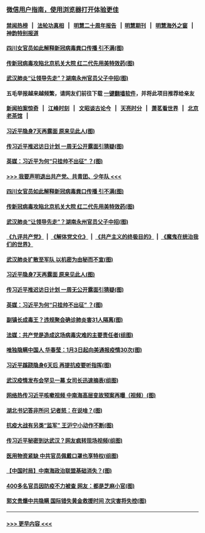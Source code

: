 ### [微信用户指南，使用浏览器打开体验更佳](https://github.com/gfw-breaker/banned-news1/blob/master/indexes/wechat-guide.md?t=0)
#### [禁闻热榜](热点新闻.md?t=0)  &nbsp;&nbsp;|&nbsp;&nbsp; [法轮功真相](https://github.com/gfw-breaker/truth/blob/master/README.md?t=0) &nbsp;&nbsp;|&nbsp;&nbsp; [明慧二十周年报告](https://github.com/gfw-breaker/mh-reports/blob/master/README.md?t=0) &nbsp;&nbsp;|&nbsp;&nbsp;[明慧期刊](https://github.com/gfw-breaker/mh-qikan) &nbsp;&nbsp;|&nbsp;&nbsp; [明慧海外之窗](https://github.com/gfw-breaker/mh-news/blob/master/README.md?t=0) &nbsp;&nbsp;|&nbsp;&nbsp; [神韵特别报道](https://github.com/gfw-breaker/mh-news/blob/master/shenyun.md?t=0)
#### [四川女官员如此解释新冠病毒粪口传播 引不满(图)](../pages/p2/922144.md?t=02062333) 
#### [传新冠病毒攻陷北京机关大院 红二代先用美特效药(图)](../pages/p2/922107.md?t=02062333) 
#### [武汉肺炎“让领导先走”？湖南永州官员父子中招(图)](../pages/p2/922095.md?t=02062333) 
#### 五毛举报越来越频繁，请网友们前往下载 [一键翻墙软件](https://github.com/gfw-breaker/ssr-accounts)，并将此项目推荐给亲友
#### [新闻拍案惊奇](https://github.com/gfw-breaker/banned-news1/blob/master/pages/link4.md) &nbsp;&nbsp;|&nbsp;&nbsp; [江峰时刻](https://github.com/gfw-breaker/banned-news1/blob/master/pages/link4.md) &nbsp;&nbsp;|&nbsp;&nbsp; [文昭谈古论今](https://github.com/gfw-breaker/banned-news1/blob/master/pages/link4.md) &nbsp;&nbsp;|&nbsp;&nbsp; [天亮时分](https://github.com/gfw-breaker/banned-news1/blob/master/pages/link4.md) &nbsp;&nbsp;|&nbsp;&nbsp; [萧茗看世界](https://github.com/gfw-breaker/banned-news1/blob/master/pages/link4.md) &nbsp;&nbsp;|&nbsp;&nbsp; [北京老茶馆](https://github.com/gfw-breaker/banned-news1/blob/master/pages/link4.md) &nbsp;&nbsp;|&nbsp;&nbsp; 
#### [习近平隐身7天再露面 原来见此人(图)](../pages/p2/922041.md?t=02062333) 
#### [传习近平推迟访日计划 一周无公开露面引猜疑(图)](../pages/p2/922006.md?t=02062333) 
#### [英媒：习近平为何“只挂帅不出征” ？(图)](../pages/p2/921925.md?t=02062333) 
#### [>>> 我要声明退出共产党、共青团、少年队 <<<](https://github.com/begood0513/goodnews/blob/master/quit/letter.md) 
#### [四川女官员如此解释新冠病毒粪口传播 引不满(图)](../pages/p2/922144.md?t=02062333) 
#### [传新冠病毒攻陷北京机关大院 红二代先用美特效药(图)](../pages/p2/922107.md?t=02062333) 
#### [武汉肺炎“让领导先走”？湖南永州官员父子中招(图)](../pages/p2/922095.md?t=02062333) 
#### [《九评共产党》](https://github.com/begood0513/9ping.md/blob/master/README.md) &nbsp;|&nbsp; [《解体党文化》](../../../../jtdwh.md/blob/master/README.md)  &nbsp;|&nbsp; [《共产主义的终极目的》](../../../../gczydzjmd.md/blob/master/README.md) &nbsp;|&nbsp; [《魔鬼在统治我们的世界》](../../../../mgztzwmdsj.md/blob/master/README.md) 
#### [武汉肺炎扩散至军队 以机密为由秘而不宣(图)](../pages/p2/922044.md?t=02062333) 
#### [习近平隐身7天再露面 原来见此人(图)](../pages/p2/922041.md?t=02062333) 
#### [传习近平推迟访日计划 一周无公开露面引猜疑(图)](../pages/p2/922006.md?t=02062333) 
#### [英媒：习近平为何“只挂帅不出征” ？(图)](../pages/p2/921925.md?t=02062333) 
#### [副镇长成毒王？违规聚会确诊肺炎害31人隔离(图)](../pages/p2/921985.md?t=02062333) 
#### [法媒：共产党是造成这场病毒灾难的主要责任者(组图)](../pages/p2/921958.md?t=02062333) 
#### [唯独隐瞒中国人 华春莹：1月3日起向美通报疫情30次(图)](../pages/p2/921893.md?t=02062333) 
#### [习近平蹊跷隐身6天后 再提抗疫要听指挥(图)](../pages/p2/921870.md?t=02062333) 
#### [武汉疫情发布会罕见一幕 女司长迅速摘表(组图)](../pages/p2/921849.md?t=02062333) 
#### [网络热传习近平咳嗽视频 中南海高层变故预案再曝（视频）(图)](../pages/p2/921846.md?t=02062333) 
#### [湖北书记答非所问 记者怒：在说啥？(图)](../pages/p2/921804.md?t=02062333) 
#### [抗疫大战有另类“监军” 王沪宁小动作不断(图)](../pages/p2/921771.md?t=02062333) 
#### [传习近平秘密到达武汉？网友疯转现场视频(组图)](../pages/p2/921775.md?t=02062333) 
#### [医用物资紧缺 中共官员佩戴口罩也享特权(组图)](../pages/p2/921786.md?t=02062333) 
#### [【中国时局】中南海政治联盟基础消失？(图)](../pages/p2/921687.md?t=02062333) 
#### [400多名官员因防疫不力被查 网友：都是芝麻小官(图)](../pages/p2/921679.md?t=02062333) 
#### [郭文贵爆中共隐瞒 国际错失黄金救援时间 次灾害将失控(图)](../pages/p2/921686.md?t=02062333) 

----
#### [ >>> 更早内容 <<< ](../indexes/p2-earlier.md)
